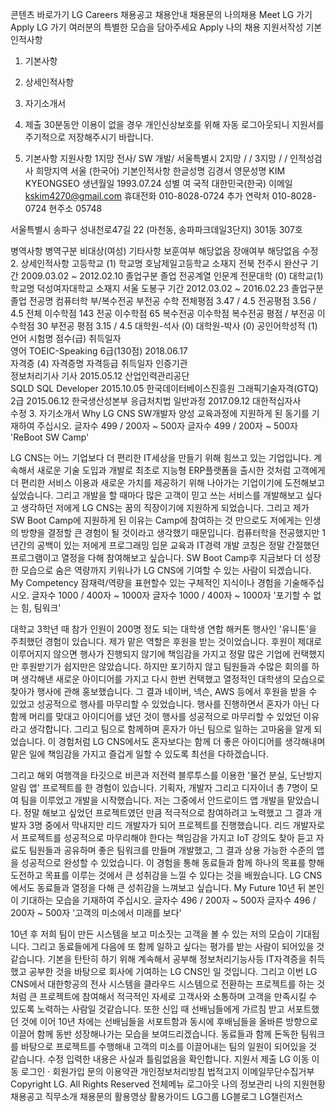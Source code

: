 콘텐츠 바로가기
LG Careers
채용공고
채용안내
채용문의
나의채용
 Meet LG 가기  Apply LG 가기
여러분의 특별한 모습을 담아주세요
Apply 나의 채용 지원서작성 기본인적사항
1. 기본사항
2. 상세인적사항
3. 자기소개서
4. 제출
30분동안 이용이 없을 경우 개인신상보호를 위해 자동 로그아웃되니 지원서를 주기적으로 저장해주시기 바랍니다.

1. 기본사항
지원사항
1지망	전사/ SW 개발/ 서울특별시
2지망	/ /
3지망	/ /
인적성검사 희망지역	서울 (한국어)
기본인적사항
한글성명	김경서	영문성명	KIM KYEONGSEO
생년월일	1993.07.24	성별	여
국적	대한민국(한국)	이메일	kskim4270@gmail.com
휴대전화	010-8028-0724	추가 연락처	010-8028-0724
현주소	
05748

서울특별시 송파구 성내천로47길 22 (마천동, 송파파크데일3단지) 301동 307호

병역사항
병역구분	비대상(여성)
기타사항
보훈여부	해당없음
장애여부	해당없음
수정
2. 상세인적사항
고등학교 (1)
학교명	호남제일고등학교	소재지	전북 전주시 완산구
기간	2009.03.02 ~ 2012.02.10	졸업구분	졸업
전공계열	인문계
전문대학 (0)
대학교(1)
학교명	덕성여자대학교	소재지	서울 도봉구
기간	2012.03.02 ~ 2016.02.23	졸업구분	졸업
전공명	컴퓨터학	부/복수전공	부전공 수학
전체평점	3.47 / 4.5
전공평점	3.56 / 4.5
전체 이수학점	143	전공 이수학점	65
복수전공 이수학점		복수전공 평점	/
부전공 이수학점	30	부전공 평점	3.15 / 4.5
대학원-석사 (0)
대학원-박사 (0)
공인어학성적 (1)
언어	시험명	점수(급)	취득일자	
영어	TOEIC-Speaking	6급(130점)	2018.06.17	
자격증 (4)
자격증명	자격등급	취득일자	인증기관	
정보처리기사	기사	2015.05.12	산업인력관리공단	
SQLD	SQL Developer	2015.10.05	한국데이터베이스진흥원	
그래픽기술자격(GTQ)	2급	2015.06.12	한국생산성본부	
응급처치법	일반과정	2017.09.12	대한적십자사	
수정
3. 자기소개서
Why LG CNS
SW개발자 양성 교육과정에 지원하게 된 동기를 기재하여 주십시오. 글자수 499 / 200자 ~ 500자 글자수 499 / 200자 ~ 500자
'ReBoot SW Camp'

LG CNS는 어느 기업보다 더 편리한 IT세상을 만들기 위해 힘쓰고 있는 기업입니다. 계속해서 새로운 기술 도입과 개발로 최초로 지능형 ERP플랫폼을 출시한 것처럼 고객에게 더 편리한 서비스 이용과 새로운 가치를 제공하기 위해 나아가는 기업이기에 도전해보고 싶었습니다. 그리고 개발을 할 때마다 많은 고객이 믿고 쓰는 서비스를 개발해보고 싶다고 생각하던 저에게 LG CNS는 꿈의 직장이기에 지원하게 되었습니다.
그리고 제가 SW Boot Camp에 지원하게 된 이유는 Camp에 참여하는 것 만으로도 저에게는 인생의 방향을 결정할 큰 경험이 될 것이라고 생각했기 때문입니다. 컴퓨터학을 전공했지만 1년간의 공백이 있는 저에게 프로그래밍 입문 교육과 IT경력 개발 코칭은 정말 간절했던 프로그램이고 열정을 다해 참여해보고 싶습니다. SW Boot Camp후 지금보다 더 성장한 모습으로 숨은 역량까지 키워나가 LG CNS에 기여할 수 있는 사람이 되겠습니다.
My Competency
잠재력/역량을 표현할수 있는 구체적인 지식이나 경험을 기술해주십시오. 글자수 1000 / 400자 ~ 1000자 글자수 1000 / 400자 ~ 1000자
'포기할 수 없는 힘, 팀워크'

대학교 3학년 때 참가 인원이 200명 정도 되는 대학생 연합 해커톤 행사인 '유니톤'을 주최했던 경험이 있습니다. 제가 맡은 역할은 후원을 받는 것이었습니다. 후원이 제대로 이루어지지 않으면 행사가 진행되지 않기에 책임감을 가지고 정말 많은 기업에 컨택했지만 후원받기가 쉽지만은 않았습니다.
하지만 포기하지 않고 팀원들과 수많은 회의를 하며 생각해낸 새로운 아이디어를 가지고 다시 한번 컨택했고 열정적인 대학생의 모습으로 찾아가 행사에 관해 홍보했습니다. 그 결과 네이버, 넥슨, AWS 등에서 후원을 받을 수 있었고 성공적으로 행사를 마무리할 수 있었습니다.
행사를 진행하면서 혼자가 아닌 다 함께 머리를 맞대고 아이디어를 냈던 것이 행사를 성공적으로 마무리할 수 있었던 이유라고 생각합니다. 그리고 팀으로 함께하며 혼자가 아닌 팀으로 일하는 고마움을 알게 되었습니다. 이 경험처럼 LG CNS에서도 혼자보다는 함께 더 좋은 아이디어를 생각해내며 맡은 일에 책임감을 가지고 즐겁게 일할 수 있도록 최선을 다하겠습니다.

그리고 해외 여행객을 타깃으로 비콘과 저전력 블루투스를 이용한 '물건 분실, 도난방지 알림 앱' 프로젝트를 한 경험이 있습니다. 기획자, 개발자 그리고 디자이너 총 7명이 모여 팀을 이루었고 개발을 시작했습니다. 저는 그중에서 안드로이드 앱 개발을 맡았습니다.
정말 해보고 싶었던 프로젝트였던 만큼 적극적으로 참여하려고 노력했고 그 결과 개발자 3명 중에서 막내지만 리드 개발자가 되어 프로젝트를 진행했습니다. 리드 개발자로서 프로젝트를 성공적으로 마무리해야 한다는 책임감을 가지고 IoT 강의도 찾아 듣고 자료도 팀원들과 공유하며 좋은 팀워크를 만들며 개발했고, 그 결과 상용 가능한 수준의 앱을 성공적으로 완성할 수 있었습니다.
이 경험을 통해 동료들과 함께 하나의 목표를 향해 도전하고 목표를 이루는 것에서 큰 성취감을 느낄 수 있다는 것을 배웠습니다. LG CNS에서도 동료들과 열정을 다해 큰 성취감을 느껴보고 싶습니다.
My Future
10년 뒤 본인이 기대하는 모습을 기재하여 주십시오. 글자수 496 / 200자 ~ 500자 글자수 496 / 200자 ~ 500자
'고객의 미소에서 미래를 보다'

10년 후 저희 팀이 만든 시스템을 보고 미소짓는 고객을 볼 수 있는 저의 모습이 기대됩니다. 그리고 동료들에게 다음에 또 함께 일하고 싶다는 평가를 받는 사람이 되어있을 것 같습니다.
기본을 탄탄히 하기 위해 계속해서 공부해 정보처리기능사등 IT자격증을 취득했고 공부한 것을 바탕으로 회사에 기여하는 LG CNS인 일 것입니다. 그리고 이번 LG CNS에서 대한항공의 전사 시스템을 클라우드 시스템으로 전환하는 프로젝트를 하는 것처럼 큰 프로젝트에 참여해서 적극적인 자세로 고객사와 소통하며 고객을 만족시킬 수 있도록 노력하는 사람일 것같습니다. 또한 신입 때 선배님들에게 가르침 받고 서포트했던 것에 이어 10년 차에는 선배님들을 서포트함과 동시에 후배님들을 올바른 방향으로 이끌어 함께 동반 성장해나가는 모습을 보여드리겠습니다. 동료들과 함께 돈독한 팀워크를 바탕으로 프로젝트를 수행해내 고객의 미소를 이끌어내는 팀의 일원이 되어있을 것 같습니다.
수정
 입력한 내용은 사실과 틀림없음을 확인합니다.   지원서 제출
LG   이동   이동
로그인 · 회원가입 문의 이용약관 개인정보처리방침
법적고지 이메일무단수집거부
Copyright LG. All Rights Reserved
전체메뉴
로그아웃
나의 정보관리
나의 지원현황
채용공고
직무소개
채용문의
활용영상
활용가이드
LG그룹
LG블로그
LG챌린저스